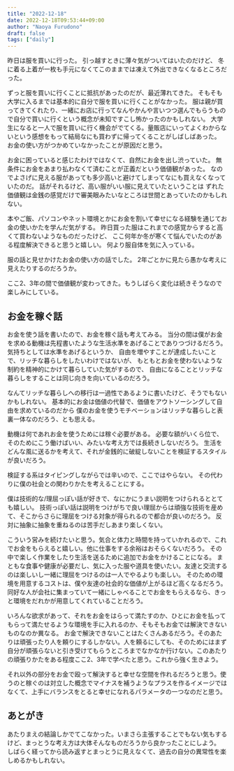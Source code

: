 ```yaml
---
title: "2022-12-18"
date: 2022-12-18T09:53:44+09:00
author: "Naoya Furudono"
draft: false
tags: ["daily"]
---
```


昨日は服を買いに行った。
引っ越すときに薄々気がついてはいたのだけど、
冬に着る上着が一枚も手元になくてこのままでは凍えて外出できなくなるところだった。

ずっと服を買いに行くことに抵抗があったのだが、最近薄れてきた。
そもそも大学に入るまでは基本的に自分で服を買いに行くことがなかった。
服は親が買ってきてくれたり、一緒にお店に行ってなんやかんや言いつつ選んでもらうもので自分で買いに行くという概念が未知ですこし怖かったのかもしれない。
大学生になると一人で服を買いに行く機会がでてくる。量販店にいってよくわからないという感想をもって結局なにも買わずに帰ってくることがしばしばあった。
お金の使い方がつかめていなかったことが原因だと思う。

お金に困っていると感じたわけではなくて、自然にお金を出し渋っていた。
無条件にお金をあまり払わなくて済むことが正義だという価値観があった。
なのでよさげに見える服があっても多少高いと避けてしまってなにも買えなくなっていたのだ。
話がそれるけど、高い服がいい服に見えていたということは
ずれた価値観は金銭の感覚だけで審美眼みたいなところは世間とあっていたのかもしれない。

本やご飯、パソコンやネット環境とかにお金を割いて幸せになる経験を通じてお金の使いかたを学んだ気がする。
昨日買った服はこれまでの感覚からすると高くて買わないようなものだったけど、
ここ何年か冬が寒くて悩んでいたのがある程度解決できると思うと嬉しい。
何より服自体を気に入っている。

服の話と見せかけたお金の使い方の話でした。
2年ごとかに見たら愚かな考えに見えたりするのだろうか。

ここ2、3年の間で価値観が変わってきた。もうしばらく変化は続きそうなので楽しみにしている。

## お金を稼ぐ話

お金を使う話を書いたので、お金を稼ぐ話も考えてみる。
当分の間は僕がお金を求める動機は先程書いたような生活水準をあげることでありつづけるだろう。
気持ちとしては水準をあげるというか、
自由を増やすことが達成したいことで、リッチな暮らしをしたいわけではないが、
もともとお金を使わないような制約を精神的にかけて暮らしていた気がするので、
自由になることとリッチな暮らしをすることは同じ向きを向いているのだろう。

なんてリッチな暮らしへの移行は一過性であるように書いたけど、そうでもないかもしれない。
基本的にお金は価値の代替で、価値をアウトソーシングして自由を求めているのだから
僕のお金を使うモチベーションはリッチな暮らしと表裏一体なのだろう、とも思える。

動機は何であれお金を使うためには稼ぐ必要がある。
必要な額がいくら位で、そのためにこう働けばいい、みたいな考え方では長続きしないだろう。
生活をどんな風に送るかを考えて、それが金銭的に破綻しないことを検証するスタイルが良いだろう。

検証する系はタイピングしながらでは辛いので、ここではやらない。
その代わりに僕の社会との関わりかたを考えることにする。

僕は技術的な/理屈っぽい話が好きで、なにかにうまい説明をつけられるととても嬉しい。
技術っぽい話は説明をつけがちで良い理屈からは頑強な技術を産めて、そこからさらに理屈をつける対象が得られるので都合が良いのだろう。
反対に抽象に抽象を重ねるのは苦手だしあまり楽しくない。

こういう営みを続けたいと思う。気合と体力と時間を持っていかれるので、これでお金をもらえると嬉しい。他に仕事をする余裕はおそらくないだろう。
その中で楽しく作業をしたり生活を送るために追加でお金をかけることになる。
まともな食事や健康が必要だし、気に入った服や道具を使いたい。友達と交流するのは楽しいし一緒に理屈をつけるのは一人でやるよりも楽しい。
そのための環境を用意するコストは、僕や友達の社会的な価値が上がるほど高くなるだろう。
同好な人が会社に集まっていて一緒にしゃべることでお金をもらえるなら、きっと環境をだれかが用意してくれていることだろう。

いろんな欲求があって、それをお金をはらって満たすのか、ひとにお金を払ってもらって満たせるような環境を手に入れるのか、そもそもお金では解決できないものなのか異なる。
お金で解決できないことはたくさんあるだろう。そのあたりは頑張ったり人を頼りにするしかない。人を頼るにしても、そのためにはまず自分が頑張らないと引き受けてもらうところまでなかなか行けない。このあたりの頑張りかたをある程度ここ2、3年で学べたと思う。これから強く生きよう。

それ以外の部分をお金で殴って解決すると幸せな空間を作れるだろうと思う。使うのと稼ぐのは対立した概念でマイナスを補うようなプラスを作るイメージではなくて、上手にバランスをとると幸せになれるパラメータの一つなのだと思う。

## あとがき

あたりまえの結論しかでてこなかった。いまさら主張することでもない気もするけど、まっとうな考え方は大体そんなものだろうから良かったことにしよう。
しばらく経ってから読み返すとまっとうに見えなくて、過去の自分の異常性を楽しめるかもしれない。

